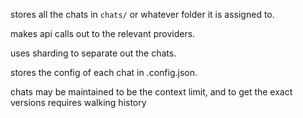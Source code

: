 stores all the chats in `chats/` or whatever folder it is assigned to.

makes api calls out to the relevant providers.

uses sharding to separate out the chats.

stores the config of each chat in .config.json.

chats may be maintained to be the context limit, and to get the exact versions
requires walking history
